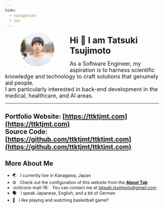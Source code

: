 ```yaml
---
hide:
  - navigation
  - toc
---
```


<!-- TODO: format this for mobile devices -->
<img src="img/profile.png" alt="Profile picture" width="22%" style="float: left; margin: 0% 10% 1% 10%;"/>

<h1 style="margin: 4.5% 0.5% 3% 0.5%; font-weight: bold;">
  Hi 👋 I am Tatsuki Tsujimoto
</h1>

<font size=4>
As a Software Engineer, my aspiration is to harness scientific knowledge and technology to craft solutions that genuinely aid people.<br>
I am particularly interested in back-end development in the medical, healthcare, and AI areas.
</font>

<div style="clear: both;"></div>

---
**Portfolio Website**: [https://ttktjmt.com](https://ttktjmt.com)  
**Source Code**: [https://github.com/ttktjmt/ttktjmt.com](https://github.com/ttktjmt/ttktjmt.com)
---

## More About Me

* :earth_asia:        &nbsp; I currently live in Kanagawa, Japan
* :gear:              &nbsp; Check out the configuration of this website from the [**About Tab**](about/overview.md)
* :octicons-mail-16:  &nbsp; You can contact me at [tatsuki.tsujimoto@gmail.com](https://mail.google.com/mail/?view=cm&source=mailto&to=tatsuki.tsujimoto@gmail.com)
* :speaking_head:     &nbsp; I speak Japanese, English, and a bit of German
* :basketball:        &nbsp; I like playing and watching basketball game!!
